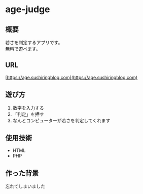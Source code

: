 # age-judge

## 概要
若さを判定するアプリです。  
無料で遊べます。

## URL
[https://age.sushiringblog.com](https://age.sushiringblog.com)

## 遊び方
1. 数字を入力する
2. 「判定」を押す
3. なんとコンピューターが若さを判定してくれます

## 使用技術
- HTML
- PHP

## 作った背景
忘れてしまいました

